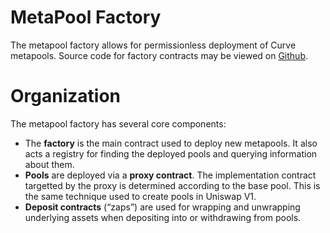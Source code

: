 # MetaPool Factory

The metapool factory allows for permissionless deployment of Curve metapools. Source code for factory contracts may be 
viewed on [Github](https://github.com/curvefi/curve-factory).

# Organization

The metapool factory has several core components:

- The **factory** is the main contract used to deploy new metapools. It also acts a registry for finding the deployed pools 
  and querying information about them.
- **Pools** are deployed via a **proxy contract**. The implementation contract targetted by the proxy is determined according to 
  the base pool. This is the same technique used to create pools in Uniswap V1.
- **Deposit contracts** (“zaps”) are used for wrapping and unwrapping underlying assets when depositing into or withdrawing 
  from pools.


